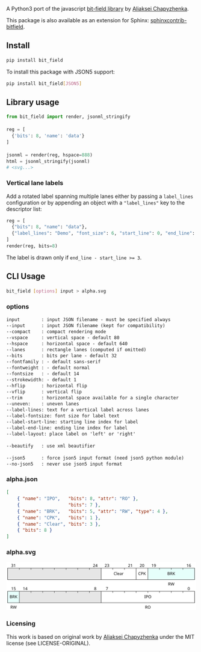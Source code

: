 A Python3 port of the javascript [bit-field library](https://github.com/drom/bitfield/) by [Aliaksei Chapyzhenka](https://github.com/drom).

This package is also available as an extension for Sphinx: [sphinxcontrib-bitfield](https://github.com/Arth-ur/sphinxcontrib-bitfield).

## Install

```sh
pip install bit_field
```

To install this package with JSON5 support:

```sh
pip install bit_field[JSON5]
```

## Library usage

```python
from bit_field import render, jsonml_stringify

reg = [
  {'bits': 8, 'name': 'data'}
]

jsonml = render(reg, hspace=888)
html = jsonml_stringify(jsonml)
# <svg...>
```

### Vertical lane labels

Add a rotated label spanning multiple lanes either by passing a
`label_lines` configuration or by appending an object with a
`"label_lines"` key to the descriptor list:

```python
reg = [
  {"bits": 8, "name": "data"},
  {"label_lines": "Demo", "font_size": 6, "start_line": 0, "end_line": 3, "layout": "right"},
]
render(reg, bits=8)
```

The label is drawn only if `end_line - start_line >= 3`.

## CLI Usage

```sh
bit_field [options] input > alpha.svg
```

### options

```
input        : input JSON filename - must be specified always
--input      : input JSON filename (kept for compatibility)
--compact    : compact rendering mode
--vspace     : vertical space - default 80
--hspace     : horizontal space - default 640
--lanes      : rectangle lanes (computed if omitted)
--bits       : bits per lane - default 32
--fontfamily : - default sans-serif
--fontweight : - default normal
--fontsize   : - default 14
--strokewidth: - default 1
--hflip      : horizontal flip
--vflip      : vertical flip
--trim       : horizontal space available for a single character
--uneven:    : uneven lanes
--label-lines: text for a vertical label across lanes
--label-fontsize: font size for label text
--label-start-line: starting line index for label
--label-end-line: ending line index for label
--label-layout: place label on 'left' or 'right'

--beautify   : use xml beautifier

--json5      : force json5 input format (need json5 python module)
--no-json5   : never use json5 input format
```

### alpha.json

```json
[
    { "name": "IPO",   "bits": 8, "attr": "RO" },
    {                  "bits": 7 },
    { "name": "BRK",   "bits": 5, "attr": "RW", "type": 4 },
    { "name": "CPK",   "bits": 1 },
    { "name": "Clear", "bits": 3 },
    { "bits": 8 }
]
```
### alpha.svg

![Heat Sink](https://raw.githubusercontent.com/Arth-ur/bitfield/master/bit_field/test/alpha.svg?sanitize=true)

### Licensing
This work is based on original work by [Aliaksei Chapyzhenka](https://github.com/drom) under the MIT license (see LICENSE-ORIGINAL).
